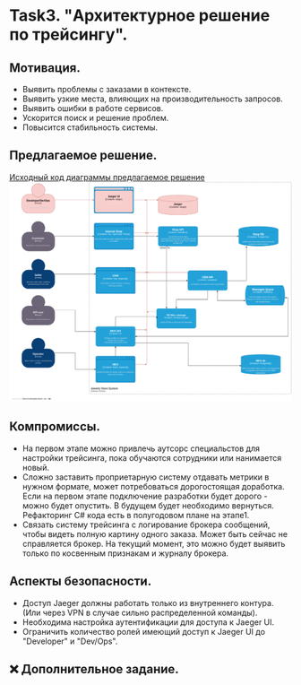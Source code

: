 # Task3. "Архитектурное решение по трейсингу".

## Мотивация.

- Выявить проблемы с заказами в контексте.
- Выявить узкие места, влияющих на производительность запросов.
- Выявить ошибки в работе сервисов.
- Ускорится поиск и решение проблем.
- Повысится стабильность системы.

## Предлагаемое решение.

[Исходный код диаграммы предлагаемое решение](./jewerly_c4_model_task3.drawio)
![Предлагаемое решение](./jewerly_c4_model_task3.png)

## Компромиссы.

- На первом этапе можно привлечь аутсорс специальстов для настройки трейсинга, пока обучаются сотрудники или нанимается новый.
- Сложно заставить проприетарную систему отдавать метрики в нужном формате, может потребоваться дорогостоящая доработка. Если на первом этапе подключение разработки будет дорого - можно будет опустить. В будущем будет необходимо вернуться. Рефакторинг C# кода есть в полугодовом плане на этапе1.
- Связать систему трейсинга с логирование брокера сообщений, чтобы видеть полную картину одного заказа. Может быть сейчас не справляется брокер. На текущий момент, это можно будет выявить только по косвенным признакам и журналу брокера.

## Аспекты безопасности.

- Доступ Jaeger должны работать только из внутреннего контура. (Или через VPN в случае сильно распределенной команды).
- Необходима настройка аутентификации для доступа к Jaeger UI.
- Ограничить количество ролей имеющий доступ к Jaeger UI до "Developer" и "Dev/Ops".

## ❌ Дополнительное задание. 
